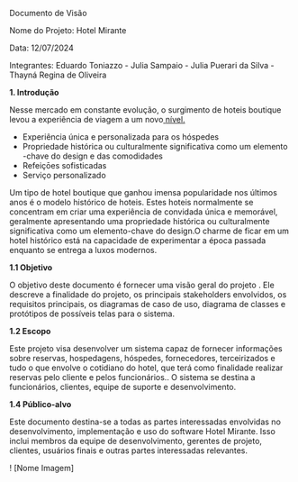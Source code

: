 Documento de Visão

Nome do Projeto:  Hotel Mirante

Data: 12/07/2024

Integrantes: Eduardo Toniazzo - Julia Sampaio - Julia Puerari da Silva - Thayná Regina de Oliveira

**1. Introdução** 

Nesse mercado em constante evolução, o surgimento de hoteis boutique levou a experiência de viagem a um novo[ ](http://xn--nvel-vpa.de)[nível.](http://xn--nvel-vpa.de)

- Experiência única e personalizada para os hóspedes
- Propriedade histórica ou culturalmente significativa como um elemento -chave do design e das comodidades
- Refeiçōes sofisticadas
- Serviço personalizado

Um tipo de hotel boutique que ganhou imensa popularidade nos últimos anos é o modelo histórico de hoteis. Estes hoteis normalmente se concentram em criar uma experiência de convidada única e memorável, geralmente apresentando uma propriedade histórica ou culturalmente significativa como um elemento-chave do design.O charme de ficar em um hotel histórico está na capacidade de experimentar a época passada enquanto se entrega a luxos modernos.

**1.1 Objetivo**

O objetivo deste documento é fornecer uma visão geral do projeto . Ele descreve a finalidade do projeto, os principais stakeholders envolvidos, os requisitos principais, os diagramas de caso de uso, diagrama de classes e protótipos de possíveis telas para o sistema.

**1.2 Escopo**

Este projeto visa desenvolver  um sistema  capaz  de  fornecer  informações sobre reservas, hospedagens, hóspedes, fornecedores, terceirizados e tudo o que envolve o cotidiano do hotel, que terá como finalidade realizar reservas pelo cliente e pelos funcionários.. O sistema se destina a funcionários, clientes, equipe de suporte e desenvolvimento.

**1.4 Público-alvo**

Este documento destina-se a todas as partes interessadas envolvidas no desenvolvimento, implementação e uso do software Hotel Mirante. Isso inclui membros da equipe de desenvolvimento, gerentes de projeto, clientes, usuários finais e outras partes interessadas relevantes.

! [Nome Imagem] 